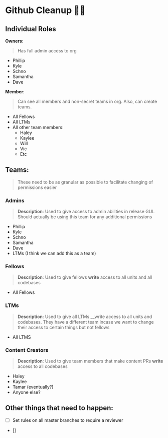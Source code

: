 # Github Cleanup 🐙😸

## Individual Roles

__Owners__: 
> Has full admin access to org

- Phillip 
- Kyle
- Schno
- Samantha
- Dave

__Member__: 
> Can see all members and non-secret teams in org. Also, can create teams.
- All Fellows
- All LTMs
- All other team members:
  - Haley
  - Kaylee
  - Will
  - Vic 
  - Etc

## Teams:
> These need to be as granular as possible to facilitate changing of permissions easier
### Admins 
> __Description__: Used to give access to admin abilities in release GUI. Should actually be using this team for any additional permissions
  - Phillip 
  - Kyle
  - Schno
  - Samantha
  - Dave
  - LTMs (I think we can add this as a team)

### Fellows
> __Description__: Used to give fellows __write__ access to all units and all codebases
- All Fellows

### LTMs
> __Description__: Used to give all LTMs __write access to all units and codebases. They have a different team incase we want to change their access to certain things but not fellows
- All LTMS

### Content Creators
> __Description__: Used to give team members that make content PRs __write__ access to all codebases
- Haley 
- Kaylee
- Tamar (eventually?)
- Anyone else?

## Other things that need to happen: 
- [ ] Set rules on all master branches to require a reviewer
- []
